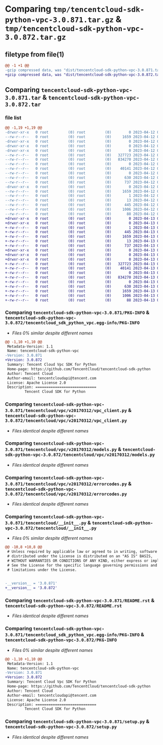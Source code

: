 # Comparing `tmp/tencentcloud-sdk-python-vpc-3.0.871.tar.gz` & `tmp/tencentcloud-sdk-python-vpc-3.0.872.tar.gz`

## filetype from file(1)

```diff
@@ -1 +1 @@
-gzip compressed data, was "dist/tencentcloud-sdk-python-vpc-3.0.871.tar", last modified: Wed Apr 12 00:47:14 2023, max compression
+gzip compressed data, was "dist/tencentcloud-sdk-python-vpc-3.0.872.tar", last modified: Thu Apr 13 01:08:51 2023, max compression
```

## Comparing `tencentcloud-sdk-python-vpc-3.0.871.tar` & `tencentcloud-sdk-python-vpc-3.0.872.tar`

### file list

```diff
@@ -1,19 +1,19 @@
-drwxr-xr-x   0 root         (0) root         (0)        0 2023-04-12 00:47:14.000000 tencentcloud-sdk-python-vpc-3.0.871/
--rw-r--r--   0 root         (0) root         (0)     1659 2023-04-12 00:47:14.000000 tencentcloud-sdk-python-vpc-3.0.871/PKG-INFO
-drwxr-xr-x   0 root         (0) root         (0)        0 2023-04-12 00:47:14.000000 tencentcloud-sdk-python-vpc-3.0.871/tencentcloud/
-drwxr-xr-x   0 root         (0) root         (0)        0 2023-04-12 00:47:14.000000 tencentcloud-sdk-python-vpc-3.0.871/tencentcloud/vpc/
-drwxr-xr-x   0 root         (0) root         (0)        0 2023-04-12 00:47:14.000000 tencentcloud-sdk-python-vpc-3.0.871/tencentcloud/vpc/v20170312/
--rw-r--r--   0 root         (0) root         (0)   327723 2023-04-12 00:47:14.000000 tencentcloud-sdk-python-vpc-3.0.871/tencentcloud/vpc/v20170312/vpc_client.py
--rw-r--r--   0 root         (0) root         (0)   834270 2023-04-12 00:47:14.000000 tencentcloud-sdk-python-vpc-3.0.871/tencentcloud/vpc/v20170312/models.py
--rw-r--r--   0 root         (0) root         (0)        0 2023-04-12 00:47:14.000000 tencentcloud-sdk-python-vpc-3.0.871/tencentcloud/vpc/v20170312/__init__.py
--rw-r--r--   0 root         (0) root         (0)    40141 2023-04-12 00:47:14.000000 tencentcloud-sdk-python-vpc-3.0.871/tencentcloud/vpc/v20170312/errorcodes.py
--rw-r--r--   0 root         (0) root         (0)        0 2023-04-12 00:47:14.000000 tencentcloud-sdk-python-vpc-3.0.871/tencentcloud/vpc/__init__.py
--rw-r--r--   0 root         (0) root         (0)      630 2023-04-12 00:47:14.000000 tencentcloud-sdk-python-vpc-3.0.871/tencentcloud/__init__.py
--rw-r--r--   0 root         (0) root         (0)      737 2023-04-12 00:47:14.000000 tencentcloud-sdk-python-vpc-3.0.871/README.rst
-drwxr-xr-x   0 root         (0) root         (0)        0 2023-04-12 00:47:14.000000 tencentcloud-sdk-python-vpc-3.0.871/tencentcloud_sdk_python_vpc.egg-info/
--rw-r--r--   0 root         (0) root         (0)     1659 2023-04-12 00:47:14.000000 tencentcloud-sdk-python-vpc-3.0.871/tencentcloud_sdk_python_vpc.egg-info/PKG-INFO
--rw-r--r--   0 root         (0) root         (0)        1 2023-04-12 00:47:14.000000 tencentcloud-sdk-python-vpc-3.0.871/tencentcloud_sdk_python_vpc.egg-info/dependency_links.txt
--rw-r--r--   0 root         (0) root         (0)       13 2023-04-12 00:47:14.000000 tencentcloud-sdk-python-vpc-3.0.871/tencentcloud_sdk_python_vpc.egg-info/top_level.txt
--rw-r--r--   0 root         (0) root         (0)      445 2023-04-12 00:47:14.000000 tencentcloud-sdk-python-vpc-3.0.871/tencentcloud_sdk_python_vpc.egg-info/SOURCES.txt
--rw-r--r--   0 root         (0) root         (0)     1006 2023-04-12 00:47:14.000000 tencentcloud-sdk-python-vpc-3.0.871/setup.py
--rw-r--r--   0 root         (0) root         (0)       88 2023-04-12 00:47:14.000000 tencentcloud-sdk-python-vpc-3.0.871/setup.cfg
+drwxr-xr-x   0 root         (0) root         (0)        0 2023-04-13 01:08:51.000000 tencentcloud-sdk-python-vpc-3.0.872/
+drwxr-xr-x   0 root         (0) root         (0)        0 2023-04-13 01:08:51.000000 tencentcloud-sdk-python-vpc-3.0.872/tencentcloud_sdk_python_vpc.egg-info/
+-rw-r--r--   0 root         (0) root         (0)        1 2023-04-13 01:08:51.000000 tencentcloud-sdk-python-vpc-3.0.872/tencentcloud_sdk_python_vpc.egg-info/dependency_links.txt
+-rw-r--r--   0 root         (0) root         (0)      445 2023-04-13 01:08:51.000000 tencentcloud-sdk-python-vpc-3.0.872/tencentcloud_sdk_python_vpc.egg-info/SOURCES.txt
+-rw-r--r--   0 root         (0) root         (0)     1659 2023-04-13 01:08:51.000000 tencentcloud-sdk-python-vpc-3.0.872/tencentcloud_sdk_python_vpc.egg-info/PKG-INFO
+-rw-r--r--   0 root         (0) root         (0)       13 2023-04-13 01:08:51.000000 tencentcloud-sdk-python-vpc-3.0.872/tencentcloud_sdk_python_vpc.egg-info/top_level.txt
+-rw-r--r--   0 root         (0) root         (0)      737 2023-04-13 01:08:51.000000 tencentcloud-sdk-python-vpc-3.0.872/README.rst
+drwxr-xr-x   0 root         (0) root         (0)        0 2023-04-13 01:08:51.000000 tencentcloud-sdk-python-vpc-3.0.872/tencentcloud/
+drwxr-xr-x   0 root         (0) root         (0)        0 2023-04-13 01:08:51.000000 tencentcloud-sdk-python-vpc-3.0.872/tencentcloud/vpc/
+drwxr-xr-x   0 root         (0) root         (0)        0 2023-04-13 01:08:51.000000 tencentcloud-sdk-python-vpc-3.0.872/tencentcloud/vpc/v20170312/
+-rw-r--r--   0 root         (0) root         (0)   327723 2023-04-13 01:08:51.000000 tencentcloud-sdk-python-vpc-3.0.872/tencentcloud/vpc/v20170312/vpc_client.py
+-rw-r--r--   0 root         (0) root         (0)    40141 2023-04-13 01:08:51.000000 tencentcloud-sdk-python-vpc-3.0.872/tencentcloud/vpc/v20170312/errorcodes.py
+-rw-r--r--   0 root         (0) root         (0)        0 2023-04-13 01:08:51.000000 tencentcloud-sdk-python-vpc-3.0.872/tencentcloud/vpc/v20170312/__init__.py
+-rw-r--r--   0 root         (0) root         (0)   834270 2023-04-13 01:08:51.000000 tencentcloud-sdk-python-vpc-3.0.872/tencentcloud/vpc/v20170312/models.py
+-rw-r--r--   0 root         (0) root         (0)        0 2023-04-13 01:08:51.000000 tencentcloud-sdk-python-vpc-3.0.872/tencentcloud/vpc/__init__.py
+-rw-r--r--   0 root         (0) root         (0)      630 2023-04-13 01:08:51.000000 tencentcloud-sdk-python-vpc-3.0.872/tencentcloud/__init__.py
+-rw-r--r--   0 root         (0) root         (0)     1659 2023-04-13 01:08:51.000000 tencentcloud-sdk-python-vpc-3.0.872/PKG-INFO
+-rw-r--r--   0 root         (0) root         (0)     1006 2023-04-13 01:08:51.000000 tencentcloud-sdk-python-vpc-3.0.872/setup.py
+-rw-r--r--   0 root         (0) root         (0)       88 2023-04-13 01:08:51.000000 tencentcloud-sdk-python-vpc-3.0.872/setup.cfg
```

### Comparing `tencentcloud-sdk-python-vpc-3.0.871/PKG-INFO` & `tencentcloud-sdk-python-vpc-3.0.872/tencentcloud_sdk_python_vpc.egg-info/PKG-INFO`

 * *Files 0% similar despite different names*

```diff
@@ -1,10 +1,10 @@
 Metadata-Version: 1.1
 Name: tencentcloud-sdk-python-vpc
-Version: 3.0.871
+Version: 3.0.872
 Summary: Tencent Cloud Vpc SDK for Python
 Home-page: https://github.com/TencentCloud/tencentcloud-sdk-python
 Author: Tencent Cloud
 Author-email: tencentcloudapi@tencent.com
 License: Apache License 2.0
 Description: ============================
         Tencent Cloud SDK for Python
```

### Comparing `tencentcloud-sdk-python-vpc-3.0.871/tencentcloud/vpc/v20170312/vpc_client.py` & `tencentcloud-sdk-python-vpc-3.0.872/tencentcloud/vpc/v20170312/vpc_client.py`

 * *Files identical despite different names*

### Comparing `tencentcloud-sdk-python-vpc-3.0.871/tencentcloud/vpc/v20170312/models.py` & `tencentcloud-sdk-python-vpc-3.0.872/tencentcloud/vpc/v20170312/models.py`

 * *Files identical despite different names*

### Comparing `tencentcloud-sdk-python-vpc-3.0.871/tencentcloud/vpc/v20170312/errorcodes.py` & `tencentcloud-sdk-python-vpc-3.0.872/tencentcloud/vpc/v20170312/errorcodes.py`

 * *Files identical despite different names*

### Comparing `tencentcloud-sdk-python-vpc-3.0.871/tencentcloud/__init__.py` & `tencentcloud-sdk-python-vpc-3.0.872/tencentcloud/__init__.py`

 * *Files 0% similar despite different names*

```diff
@@ -10,8 +10,8 @@
 # Unless required by applicable law or agreed to in writing, software
 # distributed under the License is distributed on an "AS IS" BASIS,
 # WITHOUT WARRANTIES OR CONDITIONS OF ANY KIND, either express or implied.
 # See the License for the specific language governing permissions and
 # limitations under the License.
 
 
-__version__ = '3.0.871'
+__version__ = '3.0.872'
```

### Comparing `tencentcloud-sdk-python-vpc-3.0.871/README.rst` & `tencentcloud-sdk-python-vpc-3.0.872/README.rst`

 * *Files identical despite different names*

### Comparing `tencentcloud-sdk-python-vpc-3.0.871/tencentcloud_sdk_python_vpc.egg-info/PKG-INFO` & `tencentcloud-sdk-python-vpc-3.0.872/PKG-INFO`

 * *Files 0% similar despite different names*

```diff
@@ -1,10 +1,10 @@
 Metadata-Version: 1.1
 Name: tencentcloud-sdk-python-vpc
-Version: 3.0.871
+Version: 3.0.872
 Summary: Tencent Cloud Vpc SDK for Python
 Home-page: https://github.com/TencentCloud/tencentcloud-sdk-python
 Author: Tencent Cloud
 Author-email: tencentcloudapi@tencent.com
 License: Apache License 2.0
 Description: ============================
         Tencent Cloud SDK for Python
```

### Comparing `tencentcloud-sdk-python-vpc-3.0.871/setup.py` & `tencentcloud-sdk-python-vpc-3.0.872/setup.py`

 * *Files identical despite different names*

